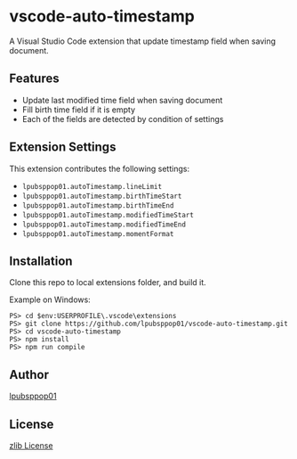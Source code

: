# vscode-auto-timestamp

A Visual Studio Code extension that update timestamp field when saving document.

## Features

- Update last modified time field when saving document
- Fill birth time field if it is empty
- Each of the fields are detected by condition of settings

## Extension Settings

This extension contributes the following settings:

- `lpubsppop01.autoTimestamp.lineLimit`
- `lpubsppop01.autoTimestamp.birthTimeStart`
- `lpubsppop01.autoTimestamp.birthTimeEnd`
- `lpubsppop01.autoTimestamp.modifiedTimeStart`
- `lpubsppop01.autoTimestamp.modifiedTimeEnd`
- `lpubsppop01.autoTimestamp.momentFormat`

## Installation

Clone this repo to local extensions folder, and build it.

Example on Windows:
```
PS> cd $env:USERPROFILE\.vscode\extensions
PS> git clone https://github.com/lpubsppop01/vscode-auto-timestamp.git
PS> cd vscode-auto-timestamp
PS> npm install
PS> npm run compile
```

## Author
[lpubsppop01](https://github.com/lpubsppop01)

## License
[zlib License](https://github.com/lpubsppop01/vscode-auto-timestamp/raw/master/LICENSE.txt)
